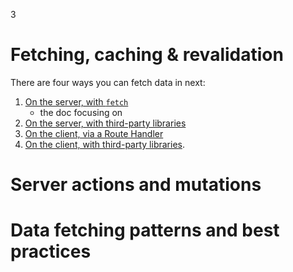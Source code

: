 3





# Fetching, caching & revalidation

There are four ways you can fetch data in next:

1. [On the server, with `fetch`](https://nextjs.org/docs/app/building-your-application/data-fetching/fetching-caching-and-revalidating#fetching-data-on-the-server-with-fetch) 
   + the doc focusing on
2. [On the server, with third-party libraries](https://nextjs.org/docs/app/building-your-application/data-fetching/fetching-caching-and-revalidating#fetching-data-on-the-server-with-third-party-libraries)
3. [On the client, via a Route Handler](https://nextjs.org/docs/app/building-your-application/data-fetching/fetching-caching-and-revalidating#fetching-data-on-the-client-with-route-handlers)
4. [On the client, with third-party libraries](https://nextjs.org/docs/app/building-your-application/data-fetching/fetching-caching-and-revalidating#fetching-data-on-the-client-with-route-handlers).







# Server actions and mutations









# Data fetching patterns and best practices

